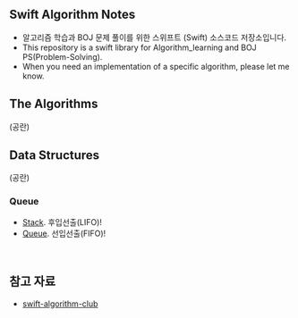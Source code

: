 ## Swift Algorithm Notes

* 알고리즘 학습과 BOJ 문제 풀이를 위한 스위프트 (Swift) 소스코드 저장소입니다.
* This repository is a swift library for Algorithm_learning and BOJ PS(Problem-Solving).
* When you need an implementation of a specific algorithm, please let me know.

## The Algorithms
(공란)

## Data Structures
(공란)

### Queue
* [Stack](/Stack). 후입선출(LIFO)!
* [Queue](/Queue). 선입선출(FIFO)!

<br>
<h2 align="leading">참고 자료</h2>

* [swift-algorithm-club](https://github.com/kodecocodes/swift-algorithm-club)
